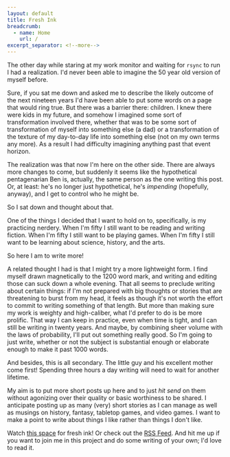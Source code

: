 ```yaml
---
layout: default
title: Fresh Ink
breadcrumb:
  - name: Home
    url: /
excerpt_separator: <!--more-->
---
```

The other day while staring at my work monitor and waiting for `rsync` to run I had a realization. <!--more-->I'd never been able to imagine the 50 year old version of myself before.

Sure, if you sat me down and asked me to describe the likely outcome of the next nineteen years I'd have been able to put some words on a page that would ring true. But there was a barrier there: children. I knew there were kids in my future, and somehow I imagined some sort of transformation involved there, whether that was to be some sort of transformation of myself into something else (a dad) or a transformation of the texture of my day-to-day life into something else (not on my own terms any more). As a result I had difficulty imagining anything past that event horizon.

The realization was that now I'm here on the other side. There are always more changes to come, but suddenly it seems like the hypothetical pentagenarian Ben is, actually, the same person as the one writing this post. Or, at least: he's no longer just hypothetical, he's _impending_ (hopefully, anyway), and I get to control who he might be.

So I sat down and thought about that.

One of the things I decided that I want to hold on to, specifically, is my practicing nerdery. When I'm fifty I still want to be reading and writing fiction. When I'm fifty I still want to be playing games. When I'm fifty I still want to be learning about science, history, and the arts.

So here I am to write more!

A related thought I had is that I might try a more lightweight form. I find myself drawn magnetically to the 1200 word mark, and writing and editing those can suck down a whole evening. That all seems to preclude writing about certain things: if I'm not prepared with big thoughts or stories that are threatening to burst from my head, it feels as though it's not worth the effort to commit to writing something of that length. But more than making sure my work is weighty and high-caliber, what I'd prefer to do is be more prolific. That way I can keep in practice, even when time is tight, and I can still be writing in twenty years. And maybe, by combining sheer volume with the laws of probability, I'll put out something really good. So I'm going to just write, whether or not the subject is substantial enough or elaborate enough to make it past 1000 words.

And besides, this is all secondary. The little guy and his excellent mother come first! Spending three hours a day writing will need to wait for another lifetime.

My aim is to put more short posts up here and to just _hit send_ on them without agonizing over their quality or basic worthiness to be shared. I anticipate posting up as many (very) short stories as I can manage as well as musings on history, fantasy, tabletop games, and video games. I want to make a point to write about things I like rather than things I don't like.

Watch [this space](/) for fresh ink! Or check out the [RSS Feed](/feed.xml). And hit me up if you want to join me in this project and do some writing of your own; I'd love to read it.

